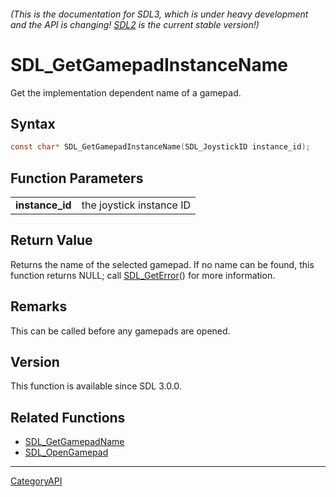 ###### (This is the documentation for SDL3, which is under heavy development and the API is changing! [SDL2](https://wiki.libsdl.org/SDL2/) is the current stable version!)
# SDL_GetGamepadInstanceName

Get the implementation dependent name of a gamepad.

## Syntax

```c
const char* SDL_GetGamepadInstanceName(SDL_JoystickID instance_id);

```

## Function Parameters

|                     |                          |
| ------------------- | ------------------------ |
| **instance_id**     | the joystick instance ID |

## Return Value

Returns the name of the selected gamepad. If no name can be found, this
function returns NULL; call [SDL_GetError](SDL_GetError.md)() for more
information.

## Remarks

This can be called before any gamepads are opened.

## Version

This function is available since SDL 3.0.0.

## Related Functions

* [SDL_GetGamepadName](SDL_GetGamepadName.md)
* [SDL_OpenGamepad](SDL_OpenGamepad.md)

----
[CategoryAPI](CategoryAPI.md)
